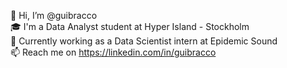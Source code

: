 👋 Hi, I’m @guibracco  
🎓 I'm a Data Analyst student at Hyper Island - Stockholm  
💼 Currently working as a Data Scientist intern at Epidemic Sound  
📫 Reach me on https://linkedin.com/in/guibracco
